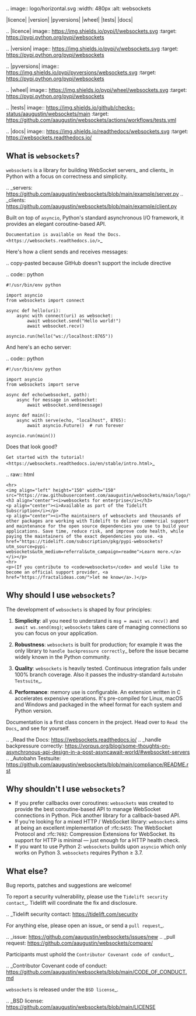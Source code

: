 .. image:: logo/horizontal.svg
   :width: 480px
   :alt: websockets

|licence| |version| |pyversions| |wheel| |tests| |docs|

.. |licence| image:: https://img.shields.io/pypi/l/websockets.svg
    :target: https://pypi.python.org/pypi/websockets

.. |version| image:: https://img.shields.io/pypi/v/websockets.svg
    :target: https://pypi.python.org/pypi/websockets

.. |pyversions| image:: https://img.shields.io/pypi/pyversions/websockets.svg
    :target: https://pypi.python.org/pypi/websockets

.. |wheel| image:: https://img.shields.io/pypi/wheel/websockets.svg
    :target: https://pypi.python.org/pypi/websockets

.. |tests| image:: https://img.shields.io/github/checks-status/aaugustin/websockets/main
   :target: https://github.com/aaugustin/websockets/actions/workflows/tests.yml

.. |docs| image:: https://img.shields.io/readthedocs/websockets.svg
   :target: https://websockets.readthedocs.io/

What is ``websockets``?
-----------------------

``websockets`` is a library for building WebSocket servers_ and clients_ in
Python with a focus on correctness and simplicity.

.. _servers: https://github.com/aaugustin/websockets/blob/main/example/server.py
.. _clients: https://github.com/aaugustin/websockets/blob/main/example/client.py

Built on top of ``asyncio``, Python's standard asynchronous I/O framework, it
provides an elegant coroutine-based API.

`Documentation is available on Read the Docs. <https://websockets.readthedocs.io/>`_

Here's how a client sends and receives messages:

.. copy-pasted because GitHub doesn't support the include directive

.. code:: python

    #!/usr/bin/env python

    import asyncio
    from websockets import connect

    async def hello(uri):
        async with connect(uri) as websocket:
            await websocket.send("Hello world!")
            await websocket.recv()

    asyncio.run(hello("ws://localhost:8765"))

And here's an echo server:

.. code:: python

    #!/usr/bin/env python

    import asyncio
    from websockets import serve

    async def echo(websocket, path):
        async for message in websocket:
            await websocket.send(message)

    async def main():
        async with serve(echo, "localhost", 8765):
            await asyncio.Future()  # run forever

    asyncio.run(main())

Does that look good?

`Get started with the tutorial! <https://websockets.readthedocs.io/en/stable/intro.html>`_

.. raw:: html

    <hr>
    <img align="left" height="150" width="150" src="https://raw.githubusercontent.com/aaugustin/websockets/main/logo/tidelift.png">
    <h3 align="center"><i>websockets for enterprise</i></h3>
    <p align="center"><i>Available as part of the Tidelift Subscription</i></p>
    <p align="center"><i>The maintainers of websockets and thousands of other packages are working with Tidelift to deliver commercial support and maintenance for the open source dependencies you use to build your applications. Save time, reduce risk, and improve code health, while paying the maintainers of the exact dependencies you use. <a href="https://tidelift.com/subscription/pkg/pypi-websockets?utm_source=pypi-websockets&utm_medium=referral&utm_campaign=readme">Learn more.</a></i></p>
    <hr>
    <p>(If you contribute to <code>websockets</code> and would like to become an official support provider, <a href="https://fractalideas.com/">let me know</a>.)</p>

Why should I use ``websockets``?
--------------------------------

The development of ``websockets`` is shaped by four principles:

1. **Simplicity**: all you need to understand is ``msg = await ws.recv()`` and
   ``await ws.send(msg)``; ``websockets`` takes care of managing connections
   so you can focus on your application.

2. **Robustness**: ``websockets`` is built for production; for example it was
   the only library to `handle backpressure correctly`_ before the issue
   became widely known in the Python community.

3. **Quality**: ``websockets`` is heavily tested. Continuous integration fails
   under 100% branch coverage. Also it passes the industry-standard `Autobahn
   Testsuite`_.

4. **Performance**: memory use is configurable. An extension written in C
   accelerates expensive operations. It's pre-compiled for Linux, macOS and
   Windows and packaged in the wheel format for each system and Python version.

Documentation is a first class concern in the project. Head over to `Read the
Docs`_ and see for yourself.

.. _Read the Docs: https://websockets.readthedocs.io/
.. _handle backpressure correctly: https://vorpus.org/blog/some-thoughts-on-asynchronous-api-design-in-a-post-asyncawait-world/#websocket-servers
.. _Autobahn Testsuite: https://github.com/aaugustin/websockets/blob/main/compliance/README.rst

Why shouldn't I use ``websockets``?
-----------------------------------

* If you prefer callbacks over coroutines: ``websockets`` was created to
  provide the best coroutine-based API to manage WebSocket connections in
  Python. Pick another library for a callback-based API.
* If you're looking for a mixed HTTP / WebSocket library: ``websockets`` aims
  at being an excellent implementation of :rfc:`6455`: The WebSocket Protocol
  and :rfc:`7692`: Compression Extensions for WebSocket. Its support for HTTP
  is minimal — just enough for a HTTP health check.
* If you want to use Python 2: ``websockets`` builds upon ``asyncio`` which
  only works on Python 3. ``websockets`` requires Python ≥ 3.7.

What else?
----------

Bug reports, patches and suggestions are welcome!

To report a security vulnerability, please use the `Tidelift security
contact`_. Tidelift will coordinate the fix and disclosure.

.. _Tidelift security contact: https://tidelift.com/security

For anything else, please open an issue_ or send a `pull request`_.

.. _issue: https://github.com/aaugustin/websockets/issues/new
.. _pull request: https://github.com/aaugustin/websockets/compare/

Participants must uphold the `Contributor Covenant code of conduct`_.

.. _Contributor Covenant code of conduct: https://github.com/aaugustin/websockets/blob/main/CODE_OF_CONDUCT.md

``websockets`` is released under the `BSD license`_.

.. _BSD license: https://github.com/aaugustin/websockets/blob/main/LICENSE

